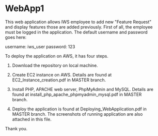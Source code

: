 # WebApp1

This web application allows IWS employee to add new "Feature Request" and display features those are added previously. First of all, the employee must be logged in the application. The default username and password goes here:

username: iws_user
password: 123

To deploy the application on AWS, it has four steps.

1) Download the repository on local machine.

2) Create EC2 instance on AWS. Details are found at EC2_Instance_creation.pdf in MASTER branch.

3) Install PHP, APACHE web server, PhpMyAdmin and MySQL. Details are found at install_php_apache_phpmyadmin_mysql.pdf in MASTER branch.

4) Deploy the application is found at Deploying_WebApplication.pdf in MASTER branch. The screenshots of running application are also attached in this file.

Thank you.
